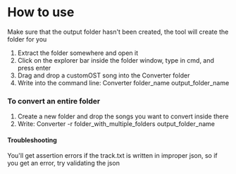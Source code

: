# How to use

Make sure that the output folder hasn't been created, the tool will create the folder for you

1. Extract the folder somewhere and open it    
2. Click on the explorer bar inside the folder window, type in cmd, and press enter
3. Drag and drop a customOST song into the Converter folder
4. Write into the command line: Converter folder_name output_folder_name

### To convert an entire folder

1. Create a new folder and drop the songs you want to convert inside there
2. Write: Converter -r folder_with_multiple_folders output_folder_name

#### Troubleshooting
You'll get assertion errors if the track.txt is written in improper json, so if you get an error, try validating the json